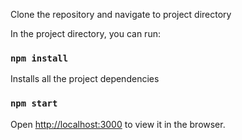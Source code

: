 Clone the repository and navigate to project directory

In the project directory, you can run:

### `npm install`

Installs all the project dependencies

### `npm start`

Open [http://localhost:3000](http://localhost:3000) to view it in the browser.
